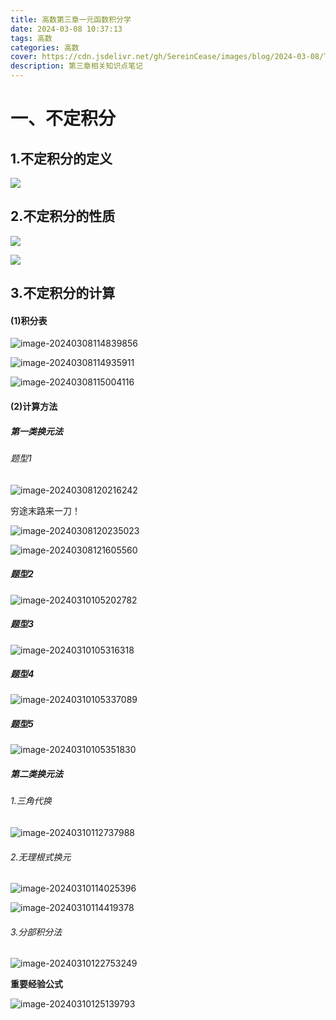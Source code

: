 ```yaml
---
title: 高数第三章一元函数积分学
date: 2024-03-08 10:37:13
tags: 高数
categories: 高数
cover: https://cdn.jsdelivr.net/gh/SereinCease/images/blog/2024-03-08/TXK-72U4-MY-AGJQQY-F-HY-b012f9.jpg
description: 第三章相关知识点笔记
---
```


# 一、不定积分

## 1.不定积分的定义

![](不定积分的定义.png)

## 2.不定积分的性质

![](不定积分性质.png)

![](原函数存在定理.png)

## 3.不定积分的计算

#### (1)积分表

![image-20240308114839856](image-20240308114839856.png)

![image-20240308114935911](image-20240308114935911.png)

![image-20240308115004116](image-20240308115004116.png)

#### (2)计算方法

##### 第一类换元法

###### 题型1

![image-20240308120216242](image-20240308120216242.png)

穷途末路来一刀！

![image-20240308120235023](image-20240308120235023.png)

![image-20240308121605560](image-20240308121605560.png)

##### 题型2

![image-20240310105202782](image-20240310105202782.png)

##### 题型3

![image-20240310105316318](image-20240310105316318.png)

##### 题型4

![image-20240310105337089](image-20240310105337089.png)

##### 题型5

![image-20240310105351830](image-20240310105351830.png)

##### 第二类换元法

###### 1.三角代换

![image-20240310112737988](image-20240310112737988.png)

###### 2.无理根式换元

![image-20240310114025396](image-20240310114025396.png)

![image-20240310114419378](image-20240310114419378.png)

###### 3.分部积分法

![image-20240310122753249](image-20240310122753249.png)

**重要经验公式**

![image-20240310125139793](image-20240310125139793.png)
